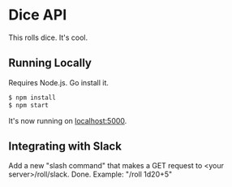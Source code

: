 # Dice API

This rolls dice. It's cool.

## Running Locally

Requires Node.js. Go install it.

```sh
$ npm install
$ npm start
```

It's now running on [localhost:5000](http://localhost:5000/).

## Integrating with Slack

Add a new "slash command" that makes a GET request to &lt;your server&gt;/roll/slack. Done. Example: "/roll 1d20+5"
